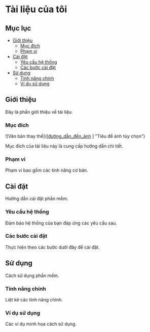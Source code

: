 # Tài liệu của tôi

## Mục lục

*   [Giới thiệu](#giới-thiệu)
    *   [Mục đích](#mục-đích)
    *   [Phạm vi](#phạm-vi)
*   [Cài đặt](#cài-đặt)
    *   [Yêu cầu hệ thống](#yêu-cầu-hệ-thống)
    *   [Các bước cài đặt](#các-bước-cài-đặt)
*   [Sử dụng](#sử-dụng)
    *   [Tính năng chính](#tính-năng-chính)
    *   [Ví dụ sử dụng](#ví-dụ-sử-dụng)

## Giới thiệu

Đây là phần giới thiệu về tài liệu.

### Mục đích
![Văn bản thay thế]([[đường_dẫn_đến_ảnh](https://aeonmall-review-rikkei.cdn.vccloud.vn/public/wp/16/news/ozGXG8fQ57daQZRQ6oRMzZKv67vEpK0axtTvORky.png) ]  "Tiêu đề ảnh tùy chọn")

Mục đích của tài liệu này là cung cấp hướng dẫn chi tiết.

### Phạm vi

Phạm vi bao gồm các tính năng cơ bản.

## Cài đặt

Hướng dẫn cài đặt phần mềm.

### Yêu cầu hệ thống

Đảm bảo hệ thống của bạn đáp ứng các yêu cầu sau.

### Các bước cài đặt

Thực hiện theo các bước dưới đây để cài đặt.

## Sử dụng

Cách sử dụng phần mềm.

### Tính năng chính

Liệt kê các tính năng chính.

### Ví dụ sử dụng

Các ví dụ minh họa cách sử dụng.
